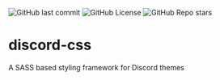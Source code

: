 ![GitHub last commit](https://img.shields.io/github/last-commit/Arczius/discord-css?style=for-the-badge)
![GitHub License](https://img.shields.io/github/license/Arczius/discord-css?style=for-the-badge)
![GitHub Repo stars](https://img.shields.io/github/stars/Arczius/discord-css?style=for-the-badge)

# discord-css
A SASS based styling framework for Discord themes